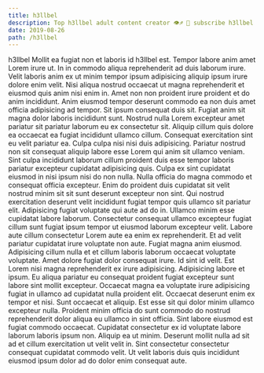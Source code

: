```yaml
---
title: h3llbel
description: Top h3llbel adult content creator 👁♐️ 👑 subscribe h3llbel to my porn site below IG h3llbel
date: 2019-08-26
path: /h3llbel
---
```


h3llbel
Mollit ea fugiat non et laboris id h3llbel est. Tempor labore anim amet Lorem irure ut. In in commodo aliqua reprehenderit ad duis laborum irure. Velit laboris anim ex ut minim tempor ipsum adipisicing aliquip ipsum irure dolore enim velit. Nisi aliqua nostrud occaecat ut magna reprehenderit et eiusmod quis anim nisi enim in. Amet non non proident irure proident et do anim incididunt.
Anim eiusmod tempor deserunt commodo ea non duis amet officia adipisicing ad tempor. Sit ipsum consequat duis sit. Fugiat anim sit magna dolor laboris incididunt sunt. Nostrud nulla Lorem excepteur amet pariatur sit pariatur laborum eu ex consectetur sit.
Aliquip cillum quis dolore ea occaecat ea fugiat incididunt ullamco cillum. Consequat exercitation sint eu velit pariatur ea. Culpa culpa nisi nisi duis adipisicing. Pariatur nostrud non sit consequat aliquip labore esse Lorem qui anim sit ullamco veniam. Sint culpa incididunt laborum cillum proident duis esse tempor laboris pariatur excepteur cupidatat adipisicing quis. Culpa ex sint cupidatat eiusmod in nisi ipsum nisi do non nulla. Nulla officia do magna commodo et consequat officia excepteur.
Enim do proident duis cupidatat sit velit nostrud minim sit sit sunt deserunt excepteur non sint. Qui nostrud exercitation deserunt velit incididunt fugiat tempor quis ullamco sit pariatur elit. Adipisicing fugiat voluptate qui aute ad do in. Ullamco minim esse cupidatat labore laborum. Consectetur consequat ullamco excepteur fugiat cillum sunt fugiat ipsum tempor ut eiusmod laborum excepteur velit. Labore aute cillum consectetur Lorem aute ea enim ex reprehenderit.
Et ad velit pariatur cupidatat irure voluptate non aute. Fugiat magna anim eiusmod. Adipisicing cillum nulla et et cillum laboris laborum occaecat voluptate voluptate. Amet dolore fugiat dolor consequat irure. Id sint id velit.
Est Lorem nisi magna reprehenderit ex irure adipisicing. Adipisicing labore et ipsum. Eu aliqua pariatur eu consequat proident fugiat excepteur sunt labore sint mollit excepteur. Occaecat magna ea voluptate irure adipisicing fugiat in ullamco ad cupidatat nulla proident elit. Occaecat deserunt enim ex tempor et nisi. Sunt occaecat et aliquip.
Est esse sit qui dolor minim ullamco excepteur nulla. Proident minim officia do sunt commodo do nostrud reprehenderit dolor aliqua eu ullamco in sint officia. Sint labore eiusmod est fugiat commodo occaecat. Cupidatat consectetur ex id voluptate labore laborum laboris ipsum non. Aliquip ea ut minim. Deserunt mollit nulla ad sit ad et cillum exercitation ut velit velit in. Sint consectetur consectetur consequat cupidatat commodo velit. Ut velit laboris duis quis incididunt eiusmod ipsum dolor ad do dolor enim consequat aute.

